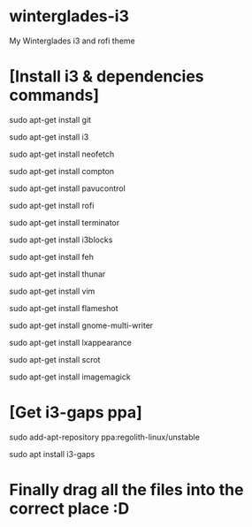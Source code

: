 # winterglades-i3
My Winterglades i3 and rofi theme

# [Install i3 & dependencies commands]

sudo apt-get install git

sudo apt-get install i3

sudo apt-get install neofetch

sudo apt-get install compton

sudo apt-get install pavucontrol

sudo apt-get install rofi

sudo apt-get install terminator

sudo apt-get install i3blocks

sudo apt-get install feh

sudo apt-get install thunar

sudo apt-get install vim

sudo apt-get install flameshot

sudo apt-get install gnome-multi-writer

sudo apt-get install lxappearance

sudo apt-get install scrot

sudo apt-get install imagemagick

# [Get i3-gaps ppa]

sudo add-apt-repository ppa:regolith-linux/unstable

sudo apt install i3-gaps

# Finally drag all the files into the correct place :D
